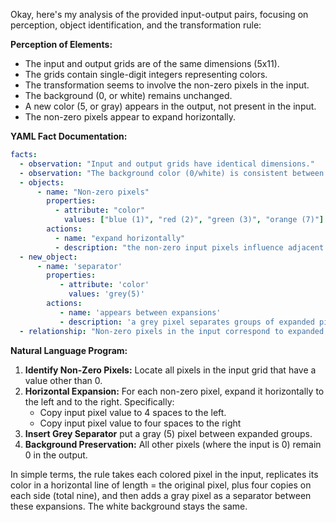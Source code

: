 Okay, here's my analysis of the provided input-output pairs, focusing on perception, object identification, and the transformation rule:

**Perception of Elements:**

*   The input and output grids are of the same dimensions (5x11).
*   The grids contain single-digit integers representing colors.
*   The transformation seems to involve the non-zero pixels in the input.
*   The background (0, or white) remains unchanged.
*   A new color (5, or gray) appears in the output, not present in the input.
*   The non-zero pixels appear to expand horizontally.

**YAML Fact Documentation:**


```yaml
facts:
  - observation: "Input and output grids have identical dimensions."
  - observation: "The background color (0/white) is consistent between input and output."
  - objects:
      - name: "Non-zero pixels"
        properties:
          - attribute: "color"
            values: ["blue (1)", "red (2)", "green (3)", "orange (7)"]
        actions:
          - name: "expand horizontally"
          - description: "the non-zero input pixels influence adjacent output pixels."
  - new_object:
      - name: 'separator'
        properties:
           - attribute: 'color'
             values: 'grey(5)'
        actions:
           - name: 'appears between expansions'
           - description: 'a grey pixel separates groups of expanded pixels'
  - relationship: "Non-zero pixels in the input correspond to expanded regions of the same color in the output, separated by grey."

```


**Natural Language Program:**

1.  **Identify Non-Zero Pixels:** Locate all pixels in the input grid that have a value other than 0.
2.  **Horizontal Expansion:** For each non-zero pixel, expand it horizontally to the left and to the right. Specifically:
    * Copy input pixel value to 4 spaces to the left.
    * Copy input pixel value to four spaces to the right
3. **Insert Grey Separator** put a gray (5) pixel between expanded groups.
4. **Background Preservation:** All other pixels (where the input is 0) remain 0 in the output.

In simple terms, the rule takes each colored pixel in the input, replicates its color in a horizontal line of length = the original pixel, plus four copies on each side (total nine), and then adds a gray pixel as a separator between these expansions. The white background stays the same.
